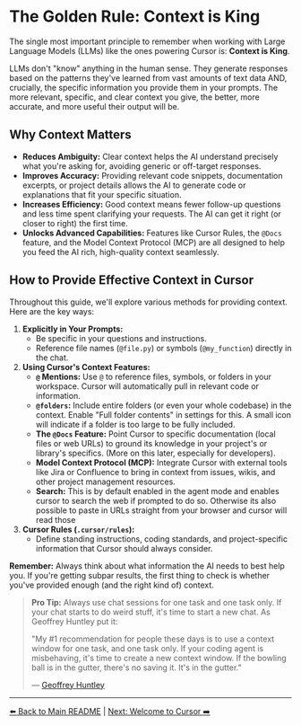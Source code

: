 # The Golden Rule: Context is King

The single most important principle to remember when working with Large Language Models (LLMs) like the ones powering Cursor is: **Context is King**.

LLMs don't "know" anything in the human sense. They generate responses based on the patterns they've learned from vast amounts of text data AND, crucially, the specific information you provide them in your prompts. The more relevant, specific, and clear context you give, the better, more accurate, and more useful their output will be.

## Why Context Matters

-   **Reduces Ambiguity:** Clear context helps the AI understand precisely what you're asking for, avoiding generic or off-target responses.
-   **Improves Accuracy:** Providing relevant code snippets, documentation excerpts, or project details allows the AI to generate code or explanations that fit your specific situation.
-   **Increases Efficiency:** Good context means fewer follow-up questions and less time spent clarifying your requests. The AI can get it right (or closer to right) the first time.
-   **Unlocks Advanced Capabilities:** Features like Cursor Rules, the `@Docs` feature, and the Model Context Protocol (MCP) are all designed to help you feed the AI rich, high-quality context seamlessly.

## How to Provide Effective Context in Cursor

Throughout this guide, we'll explore various methods for providing context. Here are the key ways:

1.  **Explicitly in Your Prompts:**
    *   Be specific in your questions and instructions.
    *   Reference file names (`@file.py`) or symbols (`@my_function`) directly in the chat.
2.  **Using Cursor's Context Features:**
    *   **`@` Mentions:** Use `@` to reference files, symbols, or folders in your workspace. Cursor will automatically pull in relevant code or information.
    *   **`@folders`:** Include entire folders (or even your whole codebase) in the context. Enable "Full folder contents" in settings for this. A small icon will indicate if a folder is too large to be fully included.
    *   **The `@Docs` Feature:** Point Cursor to specific documentation (local files or web URLs) to ground its knowledge in your project's or library's specifics. (More on this later, especially for developers).
    *   **Model Context Protocol (MCP):** Integrate Cursor with external tools like Jira or Confluence to bring in context from issues, wikis, and other project management resources.
    *   **Search:** This is by default enabled in the agent mode and enables cursor to search the web if prompted to do so. Otherwise its also possible to paste in URLs straight from your browser and cursor will read those
3.  **Cursor Rules (`.cursor/rules`):**
    *   Define standing instructions, coding standards, and project-specific information that Cursor should always consider.

**Remember:** Always think about what information the AI needs to best help you. If you're getting subpar results, the first thing to check is whether you've provided enough (and the right kind of) context.

> **Pro Tip:** Always use chat sessions for one task and one task only. If your chat starts to do weird stuff, it's time to start a new chat. As Geoffrey Huntley put it:
>
> "My #1 recommendation for people these days is to use a context window for one task, and one task only. If your coding agent is misbehaving, it's time to create a new context window. If the bowling ball is in the gutter, there's no saving it. It's in the gutter."
>
> — [Geoffrey Huntley](https://ghuntley.com/gutter/)

---

[⬅️ Back to Main README](../../README.md) | [Next: Welcome to Cursor ➡️](./01-Welcome-to-Cursor.md) 